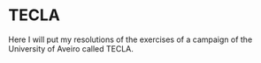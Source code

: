 # TECLA
 Here I will put my resolutions of the exercises of a campaign of the University of Aveiro called TECLA.
